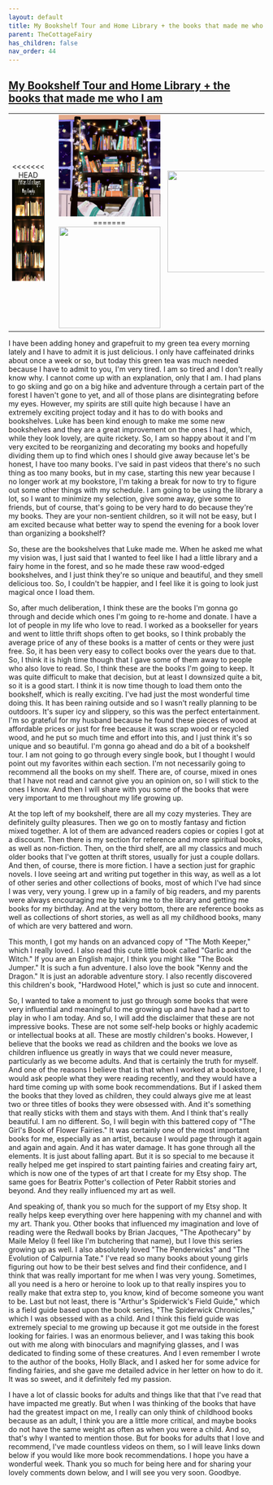 ```yaml
---
layout: default
title: My Bookshelf Tour and Home Library + the books that made me who I am
parent: TheCottageFairy
has_children: false
nav_order: 44
---
```


## [My Bookshelf Tour and Home Library + the books that made me who I am](https://www.youtube.com/watch?v=quYxmKPOtlw)

<div>
<table align="center">
	<tr>
		<td align="center">
<<<<<<< HEAD
			<img src="../../assets/cottage_fairy_ai_generated_photos/My_Bookshelf_Tour_and_Home_Library_+_the_books_that_made_me_who_I_am-[quYxmKPOtlw]/generated_00.png" height="200" width="200"/>
		</td>
		<td align="center">
			<img src="../../assets/cottage_fairy_ai_generated_photos/My_Bookshelf_Tour_and_Home_Library_+_the_books_that_made_me_who_I_am-[quYxmKPOtlw]/generated_01.png" height="200" width="200"/>
		</td>
		<td align="center">
			<img src="../../assets/cottage_fairy_ai_generated_photos/My_Bookshelf_Tour_and_Home_Library_+_the_books_that_made_me_who_I_am-[quYxmKPOtlw]/generated_02.png" height="200" width="200"/>
=======
			<img src="../../posters/My_Bookshelf_Tour_and_Home_Library_+_the_books_that_made_me_who_I_am-[quYxmKPOtlw]/generated_00.png" height="200" width="200"/>
		</td>
		<td align="center">
			<img src="../../posters/My_Bookshelf_Tour_and_Home_Library_+_the_books_that_made_me_who_I_am-[quYxmKPOtlw]/generated_01.png" height="200" width="200"/>
		</td>
		<td align="center">
			<img src="../../posters/My_Bookshelf_Tour_and_Home_Library_+_the_books_that_made_me_who_I_am-[quYxmKPOtlw]/generated_02.png" height="200" width="200"/>
>>>>>>> ffe52613361410ad9d371a0f80e81de4dd24175f
		</td>
	</tr>
</table>
</div>

I have been adding honey and grapefruit to my green tea every morning lately and I have to admit it is just delicious. I only have caffeinated drinks about once a week or so, but today this green tea was much needed because I have to admit to you, I'm very tired. I am so tired and I don't really know why. I cannot come up with an explanation, only that I am. I had plans to go skiing and go on a big hike and adventure through a certain part of the forest I haven't gone to yet, and all of those plans are disintegrating before my eyes. However, my spirits are still quite high because I have an extremely exciting project today and it has to do with books and bookshelves. Luke has been kind enough to make me some new bookshelves and they are a great improvement on the ones I had, which, while they look lovely, are quite rickety. So, I am so happy about it and I'm very excited to be reorganizing and decorating my books and hopefully dividing them up to find which ones I should give away because let's be honest, I have too many books. I've said in past videos that there's no such thing as too many books, but in my case, starting this new year because I no longer work at my bookstore, I'm taking a break for now to try to figure out some other things with my schedule. I am going to be using the library a lot, so I want to minimize my selection, give some away, give some to friends, but of course, that's going to be very hard to do because they're my books. They are your non-sentient children, so it will not be easy, but I am excited because what better way to spend the evening for a book lover than organizing a bookshelf?

So, these are the bookshelves that Luke made me. When he asked me what my vision was, I just said that I wanted to feel like I had a little library and a fairy home in the forest, and so he made these raw wood-edged bookshelves, and I just think they're so unique and beautiful, and they smell delicious too. So, I couldn't be happier, and I feel like it is going to look just magical once I load them.

So, after much deliberation, I think these are the books I'm gonna go through and decide which ones I'm going to re-home and donate. I have a lot of people in my life who love to read. I worked as a bookseller for years and went to little thrift shops often to get books, so I think probably the average price of any of these books is a matter of cents or they were just free. So, it has been very easy to collect books over the years due to that. So, I think it is high time though that I gave some of them away to people who also love to read. So, I think these are the books I'm going to keep. It was quite difficult to make that decision, but at least I downsized quite a bit, so it is a good start. I think it is now time though to load them onto the bookshelf, which is really exciting. I've had just the most wonderful time doing this. It has been raining outside and so I wasn't really planning to be outdoors. It's super icy and slippery, so this was the perfect entertainment. I'm so grateful for my husband because he found these pieces of wood at affordable prices or just for free because it was scrap wood or recycled wood, and he put so much time and effort into this, and I just think it's so unique and so beautiful. I'm gonna go ahead and do a bit of a bookshelf tour. I am not going to go through every single book, but I thought I would point out my favorites within each section. I'm not necessarily going to recommend all the books on my shelf. There are, of course, mixed in ones that I have not read and cannot give you an opinion on, so I will stick to the ones I know. And then I will share with you some of the books that were very important to me throughout my life growing up.

At the top left of my bookshelf, there are all my cozy mysteries. They are definitely guilty pleasures. Then we go on to mostly fantasy and fiction mixed together. A lot of them are advanced readers copies or copies I got at a discount. Then there is my section for reference and more spiritual books, as well as non-fiction. Then, on the third shelf, are all my classics and much older books that I've gotten at thrift stores, usually for just a couple dollars. And then, of course, there is more fiction. I have a section just for graphic novels. I love seeing art and writing put together in this way, as well as a lot of other series and other collections of books, most of which I've had since I was very, very young. I grew up in a family of big readers, and my parents were always encouraging me by taking me to the library and getting me books for my birthday. And at the very bottom, there are reference books as well as collections of short stories, as well as all my childhood books, many of which are very battered and worn.

This month, I got my hands on an advanced copy of "The Moth Keeper," which I really loved. I also read this cute little book called "Garlic and the Witch." If you are an English major, I think you might like "The Book Jumper." It is such a fun adventure. I also love the book "Kenny and the Dragon." It is just an adorable adventure story. I also recently discovered this children's book, "Hardwood Hotel," which is just so cute and innocent.

So, I wanted to take a moment to just go through some books that were very influential and meaningful to me growing up and have had a part to play in who I am today. And so, I will add the disclaimer that these are not impressive books. These are not some self-help books or highly academic or intellectual books at all. These are mostly children's books. However, I believe that the books we read as children and the books we love as children influence us greatly in ways that we could never measure, particularly as we become adults. And that is certainly the truth for myself. And one of the reasons I believe that is that when I worked at a bookstore, I would ask people what they were reading recently, and they would have a hard time coming up with some book recommendations. But if I asked them the books that they loved as children, they could always give me at least two or three titles of books they were obsessed with. And it's something that really sticks with them and stays with them. And I think that's really beautiful. I am no different. So, I will begin with this battered copy of "The Girl's Book of Flower Fairies." It was certainly one of the most important books for me, especially as an artist, because I would page through it again and again and again. And it has water damage. It has gone through all the elements. It is just about falling apart. But it is so special to me because it really helped me get inspired to start painting fairies and creating fairy art, which is now one of the types of art that I create for my Etsy shop. The same goes for Beatrix Potter's collection of Peter Rabbit stories and beyond. And they really influenced my art as well.

And speaking of, thank you so much for the support of my Etsy shop. It really helps keep everything over here happening with my channel and with my art. Thank you. Other books that influenced my imagination and love of reading were the Redwall books by Brian Jacques, "The Apothecary" by Maile Meloy (I feel like I'm butchering that name), but I love this series growing up as well. I also absolutely loved "The Penderwicks" and "The Evolution of Calpurnia Tate." I've read so many books about young girls figuring out how to be their best selves and find their confidence, and I think that was really important for me when I was very young. Sometimes, all you need is a hero or heroine to look up to that really inspires you to really make that extra step to, you know, kind of become someone you want to be. Last but not least, there is "Arthur's Spiderwick's Field Guide," which is a field guide based upon the book series, "The Spiderwick Chronicles," which I was obsessed with as a child. And I think this field guide was extremely special to me growing up because it got me outside in the forest looking for fairies. I was an enormous believer, and I was taking this book out with me along with binoculars and magnifying glasses, and I was dedicated to finding some of these creatures. And I even remember I wrote to the author of the books, Holly Black, and I asked her for some advice for finding fairies, and she gave me detailed advice in her letter on how to do it. It was so sweet, and it definitely fed my passion.

I have a lot of classic books for adults and things like that that I've read that have impacted me greatly. But when I was thinking of the books that have had the greatest impact on me, I really can only think of childhood books because as an adult, I think you are a little more critical, and maybe books do not have the same weight as often as when you were a child. And so, that's why I wanted to mention those. But for books for adults that I love and recommend, I've made countless videos on them, so I will leave links down below if you would like more book recommendations. I hope you have a wonderful week. Thank you so much for being here and for sharing your lovely comments down below, and I will see you very soon. Goodbye.
